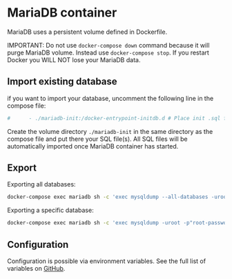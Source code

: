# MariaDB container

MariaDB uses a persistent volume defined in Dockerfile. 

IMPORTANT: Do not use `docker-compose down` command because it will purge MariaDB volume. Instead use `docker-compose stop`. If you restart Docker you WILL NOT lose your MariaDB data. 

## Import existing database

if you want to import your database, uncomment the following line in the compose file:
```yml
#      - ./mariadb-init:/docker-entrypoint-initdb.d # Place init .sql file(s) here
```

Create the volume directory `./mariadb-init` in the same directory as the compose file and put there your SQL file(s). All SQL files will be automatically imported once MariaDB container has started.

## Export

Exporting all databases:
```bash
docker-compose exec mariadb sh -c 'exec mysqldump --all-databases -uroot -p"root-password"' > databases.sql
```

Exporting a specific database:
```bash
docker-compose exec mariadb sh -c 'exec mysqldump -uroot -p"root-password" my-db' > my-db.sql
```

## Configuration

Configuration is possible via environment variables. See the full list of variables on [GitHub](https://github.com/wodby/mariadb).
